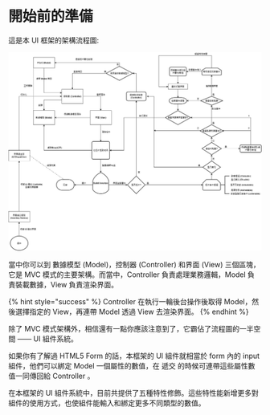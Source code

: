 # 開始前的準備

這是本 UI 框架的架構流程圖:

![](.gitbook/assets/eldependenci-mvc%20%281%29.jpg)

當中你可以到 數據模型 \(Model\)，控制器 \(Controller\) 和界面 \(View\) 三個區塊，它是 MVC 模式的主要架構。而當中，Controller 負責處理業務邏輯，Model 負責裝載數據，View 負責渲染界面。

{% hint style="success" %}
Controller 在執行一輪後台操作後取得 Model，然後選擇指定的 View，再連帶 Model 透過 View 去渲染界面。
{% endhint %}

除了 MVC 模式架構外，相信還有一點你應該注意到了，它霸佔了流程圖的一半空間 —— UI 組件系統。

如果你有了解過 HTML5 Form 的話，本框架的 UI 組件就相當於 form 內的 input 組件，他們可以綁定 Model 一個屬性的數值，在 遞交 的時候可連帶這些屬性數值一同傳回給 Controller 。

在本框架的 UI 組件系統中，目前共提供了五種特性修飾。這些特性能新增更多對組件的使用方式，也使組件能輸入和綁定更多不同類型的數值。

